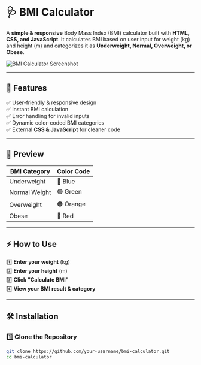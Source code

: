 # 🩺 BMI Calculator  
A **simple & responsive** Body Mass Index (BMI) calculator built with **HTML, CSS, and JavaScript**. It calculates BMI based on user input for weight (kg) and height (m) and categorizes it as **Underweight, Normal, Overweight, or Obese**.  

![BMI Calculator Screenshot](./screenshot.png) <!-- Add an actual image in the repo -->

---

## 📌 Features  
✅ User-friendly & responsive design  
✅ Instant BMI calculation  
✅ Error handling for invalid inputs  
✅ Dynamic color-coded BMI categories  
✅ External **CSS & JavaScript** for cleaner code  

---

## 📸 Preview  
| BMI Category  | Color Code |
|--------------|-----------|
| Underweight  | 🔵 Blue   |
| Normal Weight | 🟢 Green  |
| Overweight  | 🟠 Orange  |
| Obese  | 🔴 Red  |

---

## ⚡ How to Use  
1️⃣ **Enter your weight** (kg)  
2️⃣ **Enter your height** (m)  
3️⃣ **Click "Calculate BMI"**  
4️⃣ **View your BMI result & category**  

---

## 🛠️ Installation  
### **1️⃣ Clone the Repository**  
```bash
git clone https://github.com/your-username/bmi-calculator.git
cd bmi-calculator
